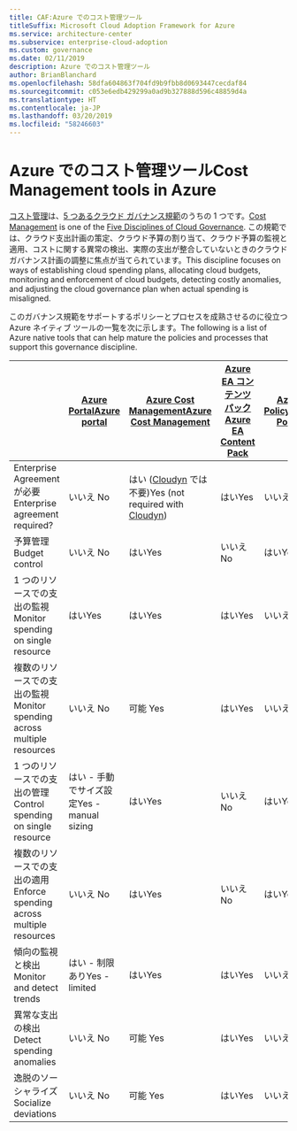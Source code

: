 ```yaml
---
title: CAF:Azure でのコスト管理ツール
titleSuffix: Microsoft Cloud Adoption Framework for Azure
ms.service: architecture-center
ms.subservice: enterprise-cloud-adoption
ms.custom: governance
ms.date: 02/11/2019
description: Azure でのコスト管理ツール
author: BrianBlanchard
ms.openlocfilehash: 58dfa604863f704fd9b9fbb8d0693447cecdaf84
ms.sourcegitcommit: c053e6edb429299a0ad9b327888d596c48859d4a
ms.translationtype: HT
ms.contentlocale: ja-JP
ms.lasthandoff: 03/20/2019
ms.locfileid: "58246603"
---
```

# <a name="cost-management-tools-in-azure"></a><span data-ttu-id="f04c0-103">Azure でのコスト管理ツール</span><span class="sxs-lookup"><span data-stu-id="f04c0-103">Cost Management tools in Azure</span></span>

<span data-ttu-id="f04c0-104">[コスト管理](overview.md)は、[5 つあるクラウド ガバナンス規範](../governance-disciplines.md)のうちの 1 つです。</span><span class="sxs-lookup"><span data-stu-id="f04c0-104">[Cost Management](overview.md) is one of the [Five Disciplines of Cloud Governance](../governance-disciplines.md).</span></span> <span data-ttu-id="f04c0-105">この規範では、クラウド支出計画の策定、クラウド予算の割り当て、クラウド予算の監視と適用、コストに関する異常の検出、実際の支出が整合していないときのクラウド ガバナンス計画の調整に焦点が当てられています。</span><span class="sxs-lookup"><span data-stu-id="f04c0-105">This discipline focuses on ways of establishing cloud spending plans, allocating cloud budgets, monitoring and enforcement of cloud budgets, detecting costly anomalies, and adjusting the cloud governance plan when actual spending is misaligned.</span></span>

<span data-ttu-id="f04c0-106">このガバナンス規範をサポートするポリシーとプロセスを成熟させるのに役立つ Azure ネイティブ ツールの一覧を次に示します。</span><span class="sxs-lookup"><span data-stu-id="f04c0-106">The following is a list of Azure native tools that can help mature the policies and processes that support this governance discipline.</span></span>

|  | [<span data-ttu-id="f04c0-107">Azure Portal</span><span class="sxs-lookup"><span data-stu-id="f04c0-107">Azure portal</span></span>](https://azure.microsoft.com/features/azure-portal/)  | [<span data-ttu-id="f04c0-108">Azure Cost Management</span><span class="sxs-lookup"><span data-stu-id="f04c0-108">Azure Cost Management</span></span>](/azure/cost-management/overview-cost-mgt)  | [<span data-ttu-id="f04c0-109">Azure EA コンテンツ パック</span><span class="sxs-lookup"><span data-stu-id="f04c0-109">Azure EA Content Pack</span></span>](/power-bi/service-connect-to-azure-enterprise)  | [<span data-ttu-id="f04c0-110">Azure Policy</span><span class="sxs-lookup"><span data-stu-id="f04c0-110">Azure Policy</span></span>](/azure/governance/policy/overview) |
|---------|---------|---------|---------|---------|
|<span data-ttu-id="f04c0-111">Enterprise Agreement が必要</span><span class="sxs-lookup"><span data-stu-id="f04c0-111">Enterprise agreement required?</span></span>     | <span data-ttu-id="f04c0-112">いいえ </span><span class="sxs-lookup"><span data-stu-id="f04c0-112">No</span></span>         | <span data-ttu-id="f04c0-113">はい ([Cloudyn](/azure/cost-management/overview) では不要)</span><span class="sxs-lookup"><span data-stu-id="f04c0-113">Yes (not required with [Cloudyn](/azure/cost-management/overview))</span></span>         | <span data-ttu-id="f04c0-114">はい</span><span class="sxs-lookup"><span data-stu-id="f04c0-114">Yes</span></span>         | <span data-ttu-id="f04c0-115">いいえ </span><span class="sxs-lookup"><span data-stu-id="f04c0-115">No</span></span>         |
|<span data-ttu-id="f04c0-116">予算管理</span><span class="sxs-lookup"><span data-stu-id="f04c0-116">Budget control</span></span>     | <span data-ttu-id="f04c0-117">いいえ </span><span class="sxs-lookup"><span data-stu-id="f04c0-117">No</span></span>         | <span data-ttu-id="f04c0-118">はい</span><span class="sxs-lookup"><span data-stu-id="f04c0-118">Yes</span></span>         | <span data-ttu-id="f04c0-119">いいえ </span><span class="sxs-lookup"><span data-stu-id="f04c0-119">No</span></span>         | <span data-ttu-id="f04c0-120">はい</span><span class="sxs-lookup"><span data-stu-id="f04c0-120">Yes</span></span>         |
|<span data-ttu-id="f04c0-121">1 つのリソースでの支出の監視</span><span class="sxs-lookup"><span data-stu-id="f04c0-121">Monitor spending on single resource</span></span>    | <span data-ttu-id="f04c0-122">はい</span><span class="sxs-lookup"><span data-stu-id="f04c0-122">Yes</span></span>         | <span data-ttu-id="f04c0-123">はい</span><span class="sxs-lookup"><span data-stu-id="f04c0-123">Yes</span></span>         | <span data-ttu-id="f04c0-124">はい</span><span class="sxs-lookup"><span data-stu-id="f04c0-124">Yes</span></span>         | <span data-ttu-id="f04c0-125">いいえ </span><span class="sxs-lookup"><span data-stu-id="f04c0-125">No</span></span>         |
|<span data-ttu-id="f04c0-126">複数のリソースでの支出の監視</span><span class="sxs-lookup"><span data-stu-id="f04c0-126">Monitor spending across multiple resources</span></span>    | <span data-ttu-id="f04c0-127">いいえ </span><span class="sxs-lookup"><span data-stu-id="f04c0-127">No</span></span>         | <span data-ttu-id="f04c0-128">可能 </span><span class="sxs-lookup"><span data-stu-id="f04c0-128">Yes</span></span>        | <span data-ttu-id="f04c0-129">はい</span><span class="sxs-lookup"><span data-stu-id="f04c0-129">Yes</span></span>         | <span data-ttu-id="f04c0-130">いいえ </span><span class="sxs-lookup"><span data-stu-id="f04c0-130">No</span></span>         |
|<span data-ttu-id="f04c0-131">1 つのリソースでの支出の管理</span><span class="sxs-lookup"><span data-stu-id="f04c0-131">Control spending on single resource</span></span>     | <span data-ttu-id="f04c0-132">はい - 手動でサイズ設定</span><span class="sxs-lookup"><span data-stu-id="f04c0-132">Yes - manual sizing</span></span>         | <span data-ttu-id="f04c0-133">はい</span><span class="sxs-lookup"><span data-stu-id="f04c0-133">Yes</span></span>         | <span data-ttu-id="f04c0-134">いいえ </span><span class="sxs-lookup"><span data-stu-id="f04c0-134">No</span></span>         | <span data-ttu-id="f04c0-135">はい</span><span class="sxs-lookup"><span data-stu-id="f04c0-135">Yes</span></span>         |
|<span data-ttu-id="f04c0-136">複数のリソースでの支出の適用</span><span class="sxs-lookup"><span data-stu-id="f04c0-136">Enforce spending across multiple resources</span></span>    | <span data-ttu-id="f04c0-137">いいえ </span><span class="sxs-lookup"><span data-stu-id="f04c0-137">No</span></span>         | <span data-ttu-id="f04c0-138">はい</span><span class="sxs-lookup"><span data-stu-id="f04c0-138">Yes</span></span>         | <span data-ttu-id="f04c0-139">いいえ </span><span class="sxs-lookup"><span data-stu-id="f04c0-139">No</span></span>         | <span data-ttu-id="f04c0-140">はい</span><span class="sxs-lookup"><span data-stu-id="f04c0-140">Yes</span></span>         |
|<span data-ttu-id="f04c0-141">傾向の監視と検出</span><span class="sxs-lookup"><span data-stu-id="f04c0-141">Monitor and detect trends</span></span>     | <span data-ttu-id="f04c0-142">はい - 制限あり</span><span class="sxs-lookup"><span data-stu-id="f04c0-142">Yes - limited</span></span>         | <span data-ttu-id="f04c0-143">はい</span><span class="sxs-lookup"><span data-stu-id="f04c0-143">Yes</span></span>        | <span data-ttu-id="f04c0-144">はい</span><span class="sxs-lookup"><span data-stu-id="f04c0-144">Yes</span></span>         | <span data-ttu-id="f04c0-145">いいえ </span><span class="sxs-lookup"><span data-stu-id="f04c0-145">No</span></span>         |
|<span data-ttu-id="f04c0-146">異常な支出の検出</span><span class="sxs-lookup"><span data-stu-id="f04c0-146">Detect spending anomalies</span></span>     | <span data-ttu-id="f04c0-147">いいえ </span><span class="sxs-lookup"><span data-stu-id="f04c0-147">No</span></span>         | <span data-ttu-id="f04c0-148">可能 </span><span class="sxs-lookup"><span data-stu-id="f04c0-148">Yes</span></span>        | <span data-ttu-id="f04c0-149">はい</span><span class="sxs-lookup"><span data-stu-id="f04c0-149">Yes</span></span>         | <span data-ttu-id="f04c0-150">いいえ </span><span class="sxs-lookup"><span data-stu-id="f04c0-150">No</span></span>        |
|<span data-ttu-id="f04c0-151">逸脱のソーシャライズ</span><span class="sxs-lookup"><span data-stu-id="f04c0-151">Socialize deviations</span></span>     | <span data-ttu-id="f04c0-152">いいえ </span><span class="sxs-lookup"><span data-stu-id="f04c0-152">No</span></span>        | <span data-ttu-id="f04c0-153">可能 </span><span class="sxs-lookup"><span data-stu-id="f04c0-153">Yes</span></span>        | <span data-ttu-id="f04c0-154">はい</span><span class="sxs-lookup"><span data-stu-id="f04c0-154">Yes</span></span>        | <span data-ttu-id="f04c0-155">いいえ </span><span class="sxs-lookup"><span data-stu-id="f04c0-155">No</span></span>        |

